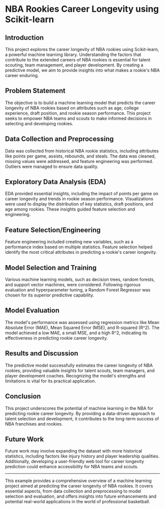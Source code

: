 # NBA Rookies Career Longevity using Scikit-learn

## Introduction
This project explores the career longevity of NBA rookies using Scikit-learn, a powerful machine learning library. Understanding the factors that contribute to the extended careers of NBA rookies is essential for talent scouting, team management, and player development. By creating a predictive model, we aim to provide insights into what makes a rookie's NBA career enduring.

## Problem Statement
The objective is to build a machine learning model that predicts the career longevity of NBA rookies based on attributes such as age, college experience, draft position, and rookie season performance. This project seeks to empower NBA teams and scouts to make informed decisions in selecting and developing rookies.

## Data Collection and Preprocessing
Data was collected from historical NBA rookie statistics, including attributes like points per game, assists, rebounds, and steals. The data was cleaned, missing values were addressed, and feature engineering was performed. Outliers were managed to ensure data quality.

## Exploratory Data Analysis (EDA)
EDA provided essential insights, including the impact of points per game on career longevity and trends in rookie season performance. Visualizations were used to display the distribution of key statistics, draft positions, and age among rookies. These insights guided feature selection and engineering.

## Feature Selection/Engineering
Feature engineering included creating new variables, such as a performance index based on multiple statistics. Feature selection helped identify the most critical attributes in predicting a rookie's career longevity.

## Model Selection and Training
Various machine learning models, such as decision trees, random forests, and support vector machines, were considered. Following rigorous evaluation and hyperparameter tuning, a Random Forest Regressor was chosen for its superior predictive capability.

## Model Evaluation
The model's performance was assessed using regression metrics like Mean Absolute Error (MAE), Mean Squared Error (MSE), and R-squared (R^2). The model achieved a low MAE, a small MSE, and a high R^2, indicating its effectiveness in predicting rookie career longevity.

## Results and Discussion
The predictive model successfully estimates the career longevity of NBA rookies, providing valuable insights for talent scouts, team managers, and player development coaches. Recognizing the model's strengths and limitations is vital for its practical application.

## Conclusion
This project underscores the potential of machine learning in the NBA for predicting rookie career longevity. By providing a data-driven approach to talent selection and development, it contributes to the long-term success of NBA franchises and rookies.

## Future Work
Future work may involve expanding the dataset with more historical statistics, including factors like injury history and player leadership qualities. Additionally, developing a user-friendly web tool for career longevity prediction could enhance accessibility for NBA teams and scouts.

_________________________________________________________________________________________________________________________________________________________________________________________________________________________________________________________________
This example provides a comprehensive overview of a machine learning project aimed at predicting the career longevity of NBA rookies. It covers essential aspects, from data collection and preprocessing to model selection and evaluation, and offers insights into future enhancements and potential real-world applications in the world of professional basketball.
